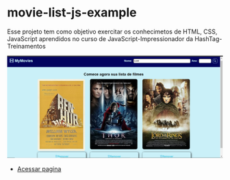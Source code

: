# movie-list-js-example
Esse projeto tem como objetivo exercitar os conhecimetos de HTML, CSS, JavaScript aprendidos no curso de JavaScript-Impressionador da HashTag-Treinamentos

![Logo do projeto](https://github.com/botlorien/movie-list-js-example/blob/main/movie-list.png)

* [Acessar pagina](https://botlorien.github.io/movie-list-js-example/)
